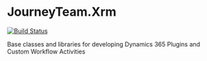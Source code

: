 # JourneyTeam.Xrm

[![Build Status](https://derekfinlinson.visualstudio.com/GitHub/_apis/build/status/derekfinlinson.JourneyTeam.Xrm)](https://derekfinlinson.visualstudio.com/GitHub/_build/latest?definitionId=6)

Base classes and libraries for developing Dynamics 365 Plugins and Custom Workflow Activities
